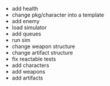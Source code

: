 - add health
- change pkg/character into a template
- add enemy
- load simulator
- add queues
- run sim
- change weapon structure
- change artifact structure
- fix reactable tests
- add characters
- add weapons
- add artifacts
